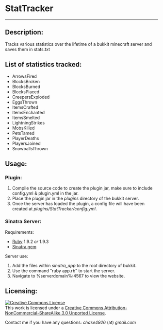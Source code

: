 # StatTracker #
***

## Description: ##

Tracks various statistics over the lifetime of a bukkit minecraft server and saves them in stats.txt

## List of statistics tracked: ##

-  ArrowsFired
-  BlocksBroken
-  BlocksBurned
-  BlocksPlaced
-  CreepersExploded
-  EggsThrown
-  ItemsCrafted
-  ItemsEnchanted
-  ItemsSmelted
-  LightningStrikes
-  MobsKilled
-  PetsTamed
-  PlayerDeaths
-  PlayersJoined
-  SnowballsThrown

## Usage: ##

### Plugin: ###

1.  Compile the source code to create the plugin jar, make sure to include config.yml & plugin.yml in the jar.
2.  Place the plugin jar in the *plugins* directory of the bukkit server.
3.  Once the server has loaded the plugin, a config file will have been created at *plugins/StatTracker/config.yml*.

### Sinatra Server: ###

Requirements:

-  [Ruby](http://www.ruby-lang.org/en/) 1.9.2 *or* 1.9.3
-  [Sinatra gem](http://www.sinatrarb.com/)

Server use:

1.  Add the files within *sinatra_app* to the root directory of bukkit.
2.  Use the command "ruby app.rb" to start the server.
3.  Navigate to %serverdomain%:4567 to view the website.

## Licensing: ##

<a rel="license" href="http://creativecommons.org/licenses/by-nc-sa/3.0/deed.en_US"><img alt="Creative Commons License" style="border-width:0" src="http://i.creativecommons.org/l/by-nc-sa/3.0/88x31.png" /></a><br />This work is licensed under a <a rel="license" href="http://creativecommons.org/licenses/by-nc-sa/3.0/deed.en_US">Creative Commons Attribution-NonCommercial-ShareAlike 3.0 Unported License</a>.

Contact me if you have any questions: *chase4926* (at) *gmail.com*
